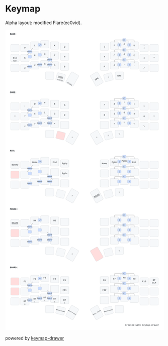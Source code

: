 # Keymap

Alpha layout: modified Flare(ec0vid).


![](draw/keymap.svg)


powered by [keymap-drawer](https://github.com/caksoylar/keymap-drawer)
